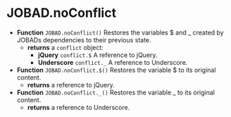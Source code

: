 # JOBAD.noConflict

* **Function** `JOBAD.noConflict()` Restores the variables $ and _ created by JOBADs dependencies to their previous state. 
	* **returns** a `conflict` object: 
		* **jQuery** `conflict.$` A reference to jQuery. 
		* **Underscore** `conflict._` A reference to Underscore. 
* **Function** `JOBAD.noConflict.$()` Restores the variable $ to its original content. 
	* **returns** a reference to jQuery. 
* **Function** `JOBAD.noConflict._()` Restores the variable _ to its original content. 
	* **returns** a reference to Underscore. 
